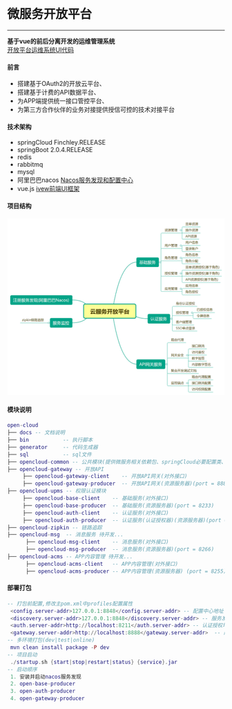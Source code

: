 # 微服务开放平台
---
**基于vue的前后分离开发的运维管理系统**      
[开放平台运维系统UI代码](https://gitee.com/liuyadu/open-cloud-ui)  
#### 前言
- 搭建基于OAuth2的开放云平台、 
- 搭建基于计费的API数据平台、 
- 为APP端提供统一接口管控平台、 
- 为第三方合作伙伴的业务对接提供授信可控的技术对接平台
#### 技术架构
- springCloud Finchley.RELEASE  
- springBoot 2.0.4.RELEASE  
- redis  
- rabbitmq  
- mysql  
- 阿里巴巴nacos  [Nacos服务发现和配置中心](https://nacos.io/en-us/) 
- vue.js [ivew前端UI框架](https://www.iviewui.com/docs/guide/install)
#### 项目结构
![Alt text](/docs/云服务开放平台.png)
#### 模块说明
``` lua
open-cloud
├── docs -- 文档说明
├── bin           -- 执行脚本  
├── generator     -- 代码生成器  
├── sql           -- sql文件  
├── opencloud-common -- 公共模块(提供微服务相关依赖包、springCloud必要配置类、工具类、统一全局异常解析)
├── opencloud-gateway -- 开放API
     ├── opencloud-gateway-client    -- 开放API网关(对外接口)
     ├── opencloud-gateway-producer  -- 开放API网关(资源服务器)(port = 8888)  
├── opencloud-upms -- 权限认证模块
     ├── opencloud-base-client    -- 基础服务(对外接口)
     ├── opencloud-base-producer  -- 基础服务(资源服务器)(port = 8233)  
     ├── opencloud-auth-client    -- 认证服务(对外接口)
     ├── opencloud-auth-producer  -- 认证服务(认证授权器)(资源服务器)(port = 8211)  
├── opencloud-zipkin -- 链路追踪 
├── opencloud-msg  -- 消息服务 待开发...  
      ├── opencloud-msg-client    -- 消息服务(对外接口)
      ├── opencloud-msg-producer  -- 消息服务(资源服务器)(port = 8266)  
├── opencloud-acms -- APP内容管理 待开发...  
      ├── opencloud-acms-client   -- APP内容管理(对外接口)
      ├── opencloud-acms-producer -- APP内容管理(资源服务器) (port = 8255)
```
#### 部署打包
``` lua
-- 打包前配置,修改主pom.xml中profiles配置属性
 <config.server-addr>127.0.0.1:8848</config.server-addr> -- 配置中心地址
 <discovery.server-addr>127.0.0.1:8848</discovery.server-addr> -- 服务发现地址
 <auth.server-addr>http://localhost:8211</auth.server-addr> -- 认证授权地址
 <gateway.server-addr>http://localhost:8888</gateway.server-addr>  -- 网关服务地址
-- 多环境打包(dev|test|online)
 mvn clean install package -P dev
-- 项目启动
 ./startup.sh {start|stop|restart|status} {service}.jar
-- 启动顺序   
 1. 安装并启动nacos服务发现  
 2. open-base-producer  
 3. open-auth-producer  
 4. open-gateway-producer  
```

   

